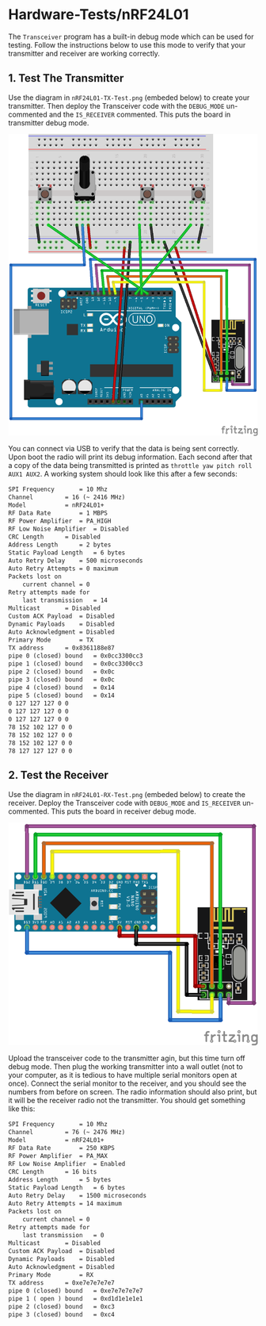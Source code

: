 # Hardware-Tests/nRF24L01

The ```Transceiver``` program has a built-in debug mode which can be used for testing. Follow the instructions below to use this mode to verify that your transmitter and receiver are working correctly.

## 1. Test The Transmitter

Use the diagram in ```nRF24L01-TX-Test.png``` (embeded below) to create your transmitter.
Then deploy the Transceiver code with the ```DEBUG_MODE``` un-commented and the ```IS_RECEIVER``` commented.
This puts the board in transmitter debug mode.

![Wiring Diagram for testing transmission](./nRF24L01-TX-Test.png)

You can connect via USB to verify that the data is being sent correctly.
Upon boot the radio will print its debug information.
Each second after that a copy of the data being transmitted is printed as ```throttle yaw pitch roll AUX1 AUX2```.
A working system should look like this after a few seconds:

```plaintext
SPI Frequency		= 10 Mhz
Channel			= 16 (~ 2416 MHz)
Model			= nRF24L01+
RF Data Rate		= 1 MBPS
RF Power Amplifier	= PA_HIGH
RF Low Noise Amplifier	= Disabled
CRC Length		= Disabled
Address Length		= 2 bytes
Static Payload Length	= 6 bytes
Auto Retry Delay	= 500 microseconds
Auto Retry Attempts	= 0 maximum
Packets lost on
    current channel	= 0
Retry attempts made for
    last transmission	= 14
Multicast		= Disabled
Custom ACK Payload	= Disabled
Dynamic Payloads	= Disabled
Auto Acknowledgment	= Disabled
Primary Mode		= TX
TX address		= 0x8361188e87
pipe 0 (closed) bound	= 0x0cc3300cc3
pipe 1 (closed) bound	= 0x0cc3300cc3
pipe 2 (closed) bound	= 0x0c
pipe 3 (closed) bound	= 0x0c
pipe 4 (closed) bound	= 0x14
pipe 5 (closed) bound	= 0x14
0 127 127 127 0 0
0 127 127 127 0 0
0 127 127 127 0 0
78 152 102 127 0 0
78 152 102 127 0 0
78 152 102 127 0 0
78 127 127 127 0 0
```

## 2. Test the Receiver

Use the diagram in ```nRF24L01-RX-Test.png``` (embeded below) to create the receiver.
Deploy the Transceiver code with ```DEBUG_MODE``` and ```IS_RECEIVER``` un-commented.
This puts the board in receiver debug mode.

![Wiring Diagram for testing receiving](./nRF24L01-RX-Test.png)

Upload the transceiver code to the transmitter agin, but this time turn off debug mode.
Then plug the working transmitter into a wall outlet (not to your computer, as it is tedious to have multiple serial monitors open at once).
Connect the serial monitor to the receiver, and you should see the numbers from before on screen.
The radio information should also print, but it will be the receiver radio not the transmitter.
You should get something like this:

```plaintext
SPI Frequency		= 10 Mhz
Channel			= 76 (~ 2476 MHz)
Model			= nRF24L01+
RF Data Rate		= 250 KBPS
RF Power Amplifier	= PA_MAX
RF Low Noise Amplifier	= Enabled
CRC Length		= 16 bits
Address Length		= 5 bytes
Static Payload Length	= 6 bytes
Auto Retry Delay	= 1500 microseconds
Auto Retry Attempts	= 14 maximum
Packets lost on
    current channel	= 0
Retry attempts made for
    last transmission	= 0
Multicast		= Disabled
Custom ACK Payload	= Disabled
Dynamic Payloads	= Disabled
Auto Acknowledgment	= Disabled
Primary Mode		= RX
TX address		= 0xe7e7e7e7e7
pipe 0 (closed) bound	= 0xe7e7e7e7e7
pipe 1 ( open ) bound	= 0xd1d1e1e1e1
pipe 2 (closed) bound	= 0xc3
pipe 3 (closed) bound	= 0xc4
```
